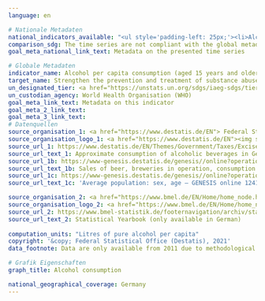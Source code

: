 ```yaml
---
language: en    

# Nationale Metadaten    
national_indicators_available: "<ul style='padding-left: 25px;'><li>Alcohol consumption (by UN factors)</li> <li> Alcohol consumption (by national factors)</li></ul>"    
comparison_sdg: The time series are not compliant with the global metadata, but provide additional information.    
goal_meta_national_link_text: Metadata on the presented time series    

# Globale Metadaten    
indicator_name: Alcohol per capita consumption (aged 15 years and older) within a calendar year in litres of pure alcohol    
target_name: Strengthen the prevention and treatment of substance abuse, including narcotic drug abuse and harmful use of alcohol    
un_designated_tier: <a href="https://unstats.un.org/sdgs/iaeg-sdgs/tier-classification/" title="Click here for more information on the UN tier classification."  target="_blank">Tier I</a>    
un_custodian_agency: World Health Organisation (WHO)    
goal_meta_link_text: Metadata on this indicator    
goal_meta_2_link_text:     
goal_meta_3_link_text:         
# Datenquellen
source_organisation_1: <a href="https://www.destatis.de/EN"> Federal Statistical Office (Destatis) </a>
source_organisation_logo_1: <a href="https://www.destatis.de/EN"><img src="https://g205sdgs.github.io/sdg-indicators/public/OrgImgEn/destatis.png" alt="Logo destatis" style="height:60px; width:148px"/></a>
source_url_1: https://www.destatis.de/EN/Themes/Government/Taxes/Excise-Duties/Tables/approximate-consumption-alcoholic-beverages.html
source_url_text_1: Approximate consumption of alcoholic beverages in Germany
source_url_1b: https://www-genesis.destatis.de/genesis//online?operation=table&code=73421-0001&bypass=true&language=en
source_url_text_1b: Sales of beer, breweries in operation, consumption of beer – GENESIS online 73421-0001
source_url_1c: https://www-genesis.destatis.de/genesis//online?operation=table&code=12411-0041&bypass=true&language=en
source_url_text_1c: 'Average population: sex, age – GENESIS online 12411-0041'

source_organisation_2: <a href="https://www.bmel.de/EN/Home/home_node.html"> Federal Ministry of Food and Agriculture </a>
source_organisation_logo_2: <a href="https://www.bmel.de/EN/Home/home_node.html"><img src="https://g205sdgs.github.io/sdg-indicators/public/OrgImgEn/bmel.png" alt="Logo bmel" style="height:60px; width:148px"/></a>
source_url_2: https://www.bmel-statistik.de/footernavigation/archiv/statistisches-jahrbuch/
source_url_text_2: Statistical Yearbook (only available in German)
    
computation_units: "Litres of pure alcohol per capita"    
copyright: '&copy; Federal Statistical Office (Destatis), 2021'    
data_footnote: Data are only available from 2011 due to methodological changes.    

# Grafik Eigenschaften    
graph_title: Alcohol consumption    

national_geographical_coverage: Germany    
---
```


<span></span>